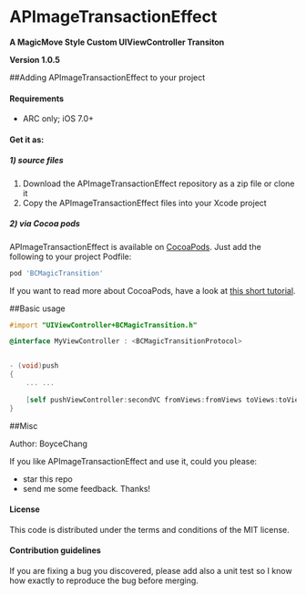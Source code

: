 APImageTransactionEffect
=====================

**A MagicMove Style Custom UIViewController Transiton**

**Version 1.0.5**

##Adding APImageTransactionEffect to your project

#### Requirements

* ARC only; iOS 7.0+

#### Get it as: 
##### 1) source files

1. Download the APImageTransactionEffect repository as a zip file or clone it
2. Copy the APImageTransactionEffect files into your Xcode project

##### 2) via Cocoa pods

APImageTransactionEffect is available on [CocoaPods](http://cocoapods.org). Just add the following to your project Podfile:

```ruby
pod 'BCMagicTransition'
```

If you want to read more about CocoaPods, have a look at [this short tutorial](http://www.raywenderlich.com/12139/introduction-to-cocoapods).


##Basic usage
```objective-c
#import "UIViewController+BCMagicTransition.h"

@interface MyViewController : <BCMagicTransitionProtocol>


- (void)push
{
    ... ...
       
    [self pushViewController:secondVC fromViews:fromViews toViews:toViews duration:0.3];
}

```


##Misc

Author: BoyceChang

If you like APImageTransactionEffect and use it, could you please:

 * star this repo 
 * send me some feedback. Thanks!

#### License
This code is distributed under the terms and conditions of the MIT license. 

#### Contribution guidelines

If you are fixing a bug you discovered, please add also a unit test so I know how exactly to reproduce the bug before merging.
